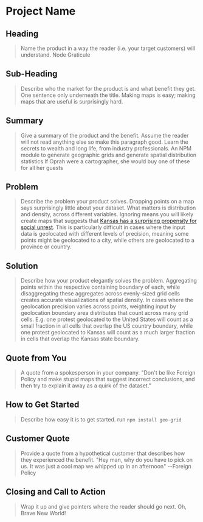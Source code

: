 # Project Name #

<!-- 
> This material was originally posted [here](http://www.quora.com/What-is-Amazons-approach-to-product-development-and-product-management). It is reproduced here for posterities sake.

There is an approach called "working backwards" that is widely used at Amazon. They work backwards from the customer, rather than starting with an idea for a product and trying to bolt customers onto it. While working backwards can be applied to any specific product decision, using this approach is especially important when developing new products or features.

For new initiatives a product manager typically starts by writing an internal press release announcing the finished product. The target audience for the press release is the new/updated product's customers, which can be retail customers or internal users of a tool or technology. Internal press releases are centered around the customer problem, how current solutions (internal or external) fail, and how the new product will blow away existing solutions.

If the benefits listed don't sound very interesting or exciting to customers, then perhaps they're not (and shouldn't be built). Instead, the product manager should keep iterating on the press release until they've come up with benefits that actually sound like benefits. Iterating on a press release is a lot less expensive than iterating on the product itself (and quicker!).

If the press release is more than a page and a half, it is probably too long. Keep it simple. 3-4 sentences for most paragraphs. Cut out the fat. Don't make it into a spec. You can accompany the press release with a FAQ that answers all of the other business or execution questions so the press release can stay focused on what the customer gets. My rule of thumb is that if the press release is hard to write, then the product is probably going to suck. Keep working at it until the outline for each paragraph flows. 

Oh, and I also like to write press-releases in what I call "Oprah-speak" for mainstream consumer products. Imagine you're sitting on Oprah's couch and have just explained the product to her, and then you listen as she explains it to her audience. That's "Oprah-speak", not "Geek-speak".

Once the project moves into development, the press release can be used as a touchstone; a guiding light. The product team can ask themselves, "Are we building what is in the press release?" If they find they're spending time building things that aren't in the press release (overbuilding), they need to ask themselves why. This keeps product development focused on achieving the customer benefits and not building extraneous stuff that takes longer to build, takes resources to maintain, and doesn't provide real customer benefit (at least not enough to warrant inclusion in the press release).
 -->
 
## Heading ##
  > Name the product in a way the reader (i.e. your target customers) will understand.
  Node Graticule

## Sub-Heading ##
  > Describe who the market for the product is and what benefit they get. One sentence only underneath the title.
  Making maps is easy; making maps that are useful is surprisingly hard.  

## Summary ##
  > Give a summary of the product and the benefit. Assume the reader will not read anything else so make this paragraph good.
  Learn the secrets to wealth and long life, from industry professionals.
  An NPM module to generate geographic grids and generate spatial distribution statistics
  If Oprah were a cartographer, she would buy one of these for all her guests

## Problem ##
  > Describe the problem your product solves.
  Dropping points on a map says surprisingly little about your dataset.  What matters is distribution and density, across different
  variables.  Ignoring means you will likely create maps that suggests that
  [Kansas has a surprising propensity for social unrest](http://foreignpolicy.com/2013/08/23/mapped-every-protest-on-the-planet-since-1979/).
  This is particularly difficult in cases where the input data is geolocated with different levels of precision, meaning some points
  might be geolocated to a city, while others are geolocated to a province or country.

## Solution ##
  > Describe how your product elegantly solves the problem.
  Aggregating points within the respective containing boundary of each, while disaggregating these aggregates across evenly-sized grid cells 
  creates accurate visualizations of spatial density.  In cases where the geolocation precision varies across points, weighting input by geolocation
  boundary area distributes that count across many grid cells.  E.g. one protest geolocated to the United States will count as a small fraction in
  all cells that overlap the US country boundary, while one protest geolocated to Kansas will count as a much larger fraction in cells that overlap
  the Kansas state boundary.

## Quote from You ##
  > A quote from a spokesperson in your company.
  "Don't be like Foreign Policy and make stupid maps that suggest incorrect conclusions, 
  and then try to explain it away as a quirk of the dataset."

## How to Get Started ##
  > Describe how easy it is to get started.
  run `npm install geo-grid`

## Customer Quote ##
  > Provide a quote from a hypothetical customer that describes how they experienced the benefit.
  "Hey man, why do you have to pick on us.  It was just a cool map we whipped up in an afternoon"
  --Foreign Policy

## Closing and Call to Action ##
  > Wrap it up and give pointers where the reader should go next.
  Oh, Brave New World!
